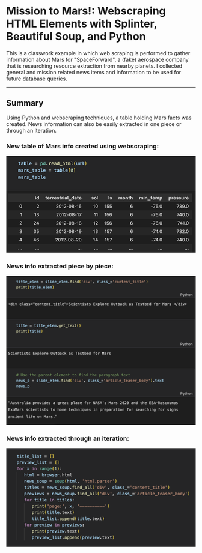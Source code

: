 # Mission to Mars!: Webscraping HTML Elements with Splinter, Beautiful Soup, and Python

This is a classwork example in which web scraping is performed to gather information about Mars for "SpaceForward", a (fake) aerospace company that is researching resource extraction from nearby planets. I collected general and mission related news items and information to be used for future database queries. 

---
## Summary 

Using Python and webscraping techniques, a table holding Mars facts was created. News information can also be easily extracted in one piece or through an iteration.

### New table of Mars info created using webscraping:
![Mars table image](mars_table.png)

### News info extracted piece by piece:
![Mars News item](mars_news1.png)

### News info extracted through an iteration:
![Mars News item](mars_news2.png)
